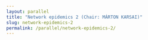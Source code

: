 ```yaml
---
layout: parallel
title: "Network epidemics 2 (Chair: MÁRTON KARSAI)"
slug: network-epidemics-2
permalink: /parallel/network-epidemics-2/
---
```


